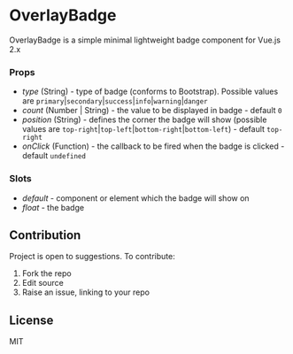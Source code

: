 # OverlayBadge
OverlayBadge is a simple minimal lightweight badge component for Vue.js 2.x

### Props
 - _type_ (String) - type of badge (conforms to Bootstrap). Possible values are `primary`|`secondary`|`success`|`info`|`warning`|`danger`
 - _count_ (Number | String) - the value to be displayed in badge - default `0`
 - _position_ (String) - defines the corner the badge will show (possible values are `top-right`|`top-left`|`bottom-right`|`bottom-left`) - default `top-right`
 - _onClick_ (Function) - the callback to be fired when the badge is clicked - default `undefined`

### Slots
 - _default_ - component or element which the badge will show on
 - _float_ - the badge

Contribution
----
Project is open to suggestions. To contribute:
 1. Fork the repo
 2. Edit source
 3. Raise an issue, linking to your repo

License
----
MIT

